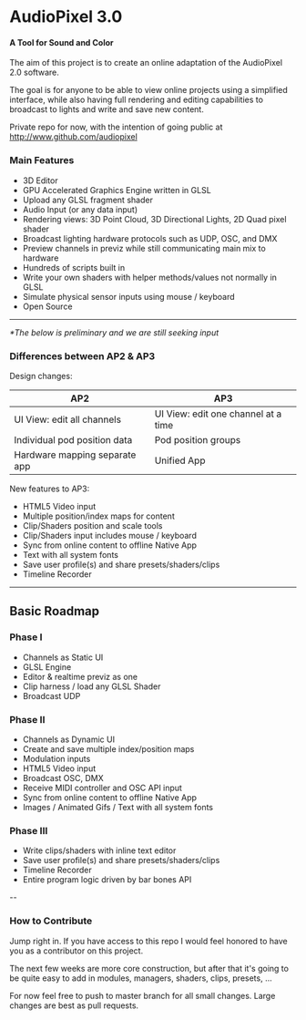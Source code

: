 AudioPixel 3.0
========

#### A Tool for Sound and Color ####

The aim of this project is to create an online adaptation of the AudioPixel 2.0 software.

The goal is for anyone to be able to view online projects using a simplified interface, while also having full rendering and editing capabilities to broadcast to lights and write and save new content.

Private repo for now, with the intention of going public at http://www.github.com/audiopixel




### Main Features ###
	
* 3D Editor
* GPU Accelerated Graphics Engine written in GLSL
* Upload any GLSL fragment shader
* Audio Input (or any data input)
* Rendering views: 3D Point Cloud, 3D Directional Lights, 2D Quad pixel shader
* Broadcast lighting hardware protocols such as UDP, OSC, and DMX
* Preview channels in previz while still communicating main mix to hardware
* Hundreds of scripts built in
* Write your own shaders with helper methods/values not normally in GLSL
* Simulate physical sensor inputs using mouse / keyboard
* Open Source

---

_*The below is preliminary and we are still seeking input_

### Differences between AP2 & AP3 ###

Design changes:

|                          AP2  |                                          AP3 |
|------------------------------ | -------------------------------------------- |
|UI View: edit all channels     | UI View: edit one channel at a time          |
|Individual pod position data   | Pod position groups                          |
|Hardware mapping separate app  | Unified App                                  |


New features to AP3:

* HTML5 Video input
* Multiple position/index maps for content 
* Clip/Shaders position and scale tools  
* Clip/Shaders input includes mouse / keyboard
* Sync from online content to offline Native App
* Text with all system fonts
* Save user profile(s) and share presets/shaders/clips
* Timeline Recorder

---

## Basic Roadmap ##

### Phase I ###

* Channels as Static UI
* GLSL Engine
* Editor & realtime previz as one
* Clip harness / load any GLSL Shader
* Broadcast UDP

### Phase II ###

* Channels as Dynamic UI
* Create and save multiple index/position maps
* Modulation inputs
* HTML5 Video input
* Broadcast OSC, DMX
* Receive MIDI controller and OSC API input
* Sync from online content to offline Native App
* Images / Animated Gifs / Text with all system fonts


### Phase III ###

* Write clips/shaders with inline text editor
* Save user profile(s) and share presets/shaders/clips
* Timeline Recorder
* Entire program logic driven by bar bones API

--

### How to Contribute ###

Jump right in. If you have access to this repo I would feel honored to have you as a contributor on this project.

The next few weeks are more core construction, but after that it's going to be quite easy to add in modules, managers, shaders, clips, presets, ...

For now feel free to push to master branch for all small changes.
Large changes are best as pull requests.
